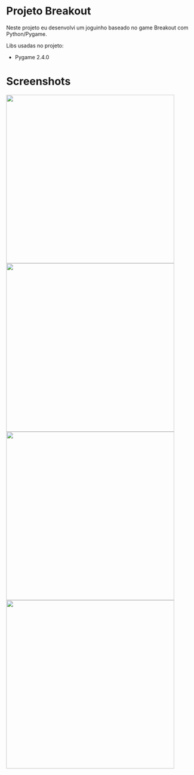 # Projeto Breakout
 Neste projeto eu desenvolvi um joguinho baseado no game Breakout com Python/Pygame.

 Libs usadas no projeto:
 <ul>
  <li> Pygame 2.4.0</li>
 </ul>

# Screenshots

<div align="left">
<img src="https://github.com/Isaac2109/Projeto-Breakout/assets/113056042/5f005d34-c55a-4bff-bb4a-ced1d60eb01b" width="450px" />
<img src="https://github.com/Isaac2109/Projeto-Breakout/assets/113056042/430896b5-1196-4a7c-80e4-77ef9f522135" width="450px" />
<img src="https://github.com/Isaac2109/Projeto-Breakout/assets/113056042/430896b5-1196-4a7c-80e4-77ef9f522135" width="450px" />
<img src="https://github.com/Isaac2109/Projeto-Breakout/assets/113056042/430896b5-1196-4a7c-80e4-77ef9f522135" width="450px" />
</div>

